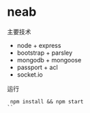 # neab
主要技术

* node + express
* bootstrap + parsley
* mongodb + mongoose
* passport + acl
* socket.io

运行
```shell
 npm install && npm start
``